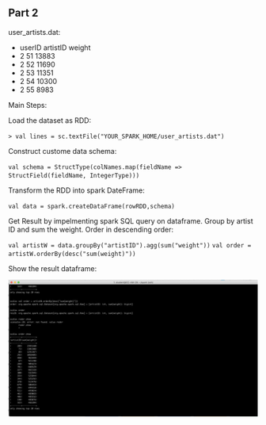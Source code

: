 ## Part 2

user_artists.dat:

* userID	artistID	weight
* 2	51	13883
* 2	52	11690
* 2	53	11351
* 2	54	10300
* 2	55	8983

Main Steps:

Load the dataset as RDD:

`> val lines = sc.textFile("YOUR_SPARK_HOME/user_artists.dat")`

Construct custome data schema:

`val schema = StructType(colNames.map(fieldName => StructField(fieldName, IntegerType)))`

Transform the RDD into spark DateFrame:

`val data = spark.createDataFrame(rowRDD,schema)`

Get Result by impelmenting spark SQL query on dataframe. Group by artist ID and sum the weight. Order in descending order:

`val artistW = data.groupBy("artistID").agg(sum("weight"))`
`val order = artistW.orderBy(desc("sum(weight)"))`

Show the result dataframe:

![](Q2output.png) 